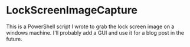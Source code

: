 # LockScreenImageCapture
This is a PowerShell script I wrote to grab the lock screen image on a windows machine. I'll probably add a GUI and use it for a blog post in the future. 
